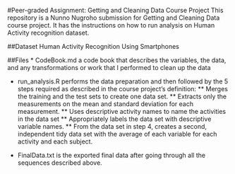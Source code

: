 \#Peer-graded Assignment: Getting and Cleaning Data Course Project This
repository is a Nunno Nugroho submission for Getting and Cleaning Data
course project. It has the instructions on how to run analysis on Human
Activity recognition dataset.

\#\#Dataset Human Activity Recognition Using Smartphones

\#\#Files \* CodeBook.md a code book that describes the variables, the
data, and any transformations or work that I performed to clean up the
data

-   run\_analysis.R performs the data preparation and then followed by
    the 5 steps required as described in the course project’s
    definition: \*\* Merges the training and the test sets to create one
    data set. \*\* Extracts only the measurements on the mean and
    standard deviation for each measurement. \*\* Uses descriptive
    activity names to name the activities in the data set \*\*
    Appropriately labels the data set with descriptive variable names.
    \*\* From the data set in step 4, creates a second, independent tidy
    data set with the average of each variable for each activity and
    each subject.

-   FinalData.txt is the exported final data after going through all the
    sequences described above.

